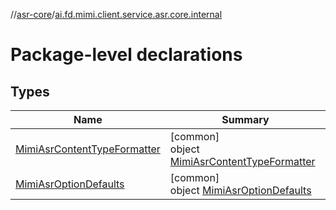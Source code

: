//[asr-core](../../index.md)/[ai.fd.mimi.client.service.asr.core.internal](index.md)

# Package-level declarations

## Types

| Name | Summary |
|---|---|
| [MimiAsrContentTypeFormatter](-mimi-asr-content-type-formatter/index.md) | [common]<br>object [MimiAsrContentTypeFormatter](-mimi-asr-content-type-formatter/index.md) |
| [MimiAsrOptionDefaults](-mimi-asr-option-defaults/index.md) | [common]<br>object [MimiAsrOptionDefaults](-mimi-asr-option-defaults/index.md) |
